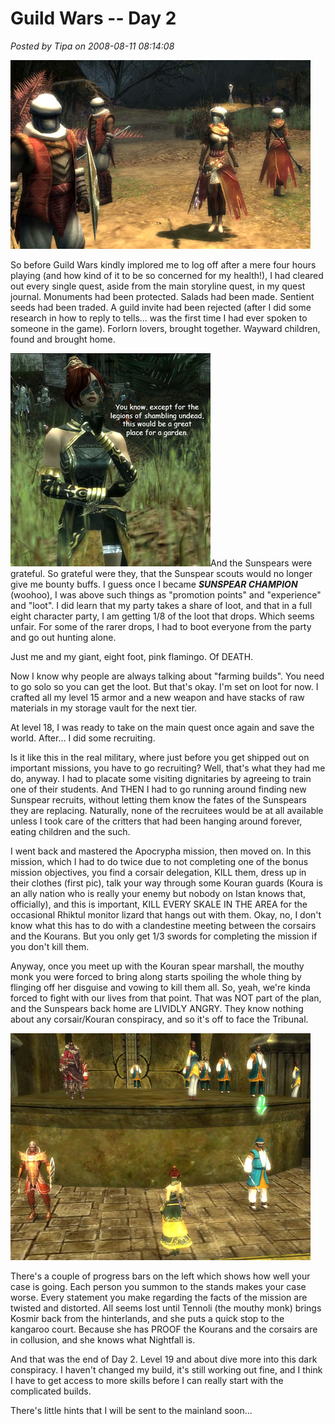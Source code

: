 # Guild Wars -- Day 2

*Posted by Tipa on 2008-08-11 08:14:08*

![](../uploads/2008/08/corsairs.jpg "corsairs")

So before Guild Wars kindly implored me to log off after a mere four hours playing (and how kind of it to be so concerned for my health!), I had cleared out every single quest, aside from the main storyline quest, in my quest journal. Monuments had been protected. Salads had been made. Sentient seeds had been traded. A guild invite had been rejected (after I did some research in how to reply to tells... was the first time I had ever spoken to someone in the game). Forlorn lovers, brought together. Wayward children, found and brought home.

![](../uploads/2008/08/undead.jpg "undead")And the Sunspears were grateful. So grateful were they, that the Sunspear scouts would no longer give me bounty buffs. I guess once I became ***SUNSPEAR CHAMPION*** (woohoo), I was above such things as "promotion points" and "experience" and "loot". I did learn that my party takes a share of loot, and that in a full eight character party, I am getting 1/8 of the loot that drops. Which seems unfair. For some of the rarer drops, I had to boot everyone from the party and go out hunting alone.

Just me and my giant, eight foot, pink flamingo. Of DEATH.

Now I know why people are always talking about "farming builds". You need to go solo so you can get the loot. But that's okay. I'm set on loot for now. I crafted all my level 15 armor and a new weapon and have stacks of raw materials in my storage vault for the next tier.

At level 18, I was ready to take on the main quest once again and save the world. After... I did some recruiting.

Is it like this in the real military, where just before you get shipped out on important missions, you have to go recruiting? Well, that's what they had me do, anyway. I had to placate some visiting dignitaries by agreeing to train one of their students. And THEN I had to go running around finding new Sunspear recruits, without letting them know the fates of the Sunspears they are replacing. Naturally, none of the recruitees would be at all available unless I took care of the critters that had been hanging around forever, eating children and the such.

I went back and mastered the Apocrypha mission, then moved on. In this mission, which I had to do twice due to not completing one of the bonus mission objectives, you find a corsair delegation, KILL them, dress up in their clothes (first pic), talk your way through some Kouran guards (Koura is an ally nation who is really your enemy but nobody on Istan knows that, officially), and this is important, KILL EVERY SKALE IN THE AREA for the occasional Rhiktul monitor lizard that hangs out with them. Okay, no, I don't know what this has to do with a clandestine meeting between the corsairs and the Kourans. But you only get 1/3 swords for completing the mission if you don't kill them.

Anyway, once you meet up with the Kouran spear marshall, the mouthy monk you were forced to bring along starts spoiling the whole thing by flinging off her disguise and vowing to kill them all. So, yeah, we're kinda forced to fight with our lives from that point. That was NOT part of the plan, and the Sunspears back home are LIVIDLY ANGRY. They know nothing about any corsair/Kouran conspiracy, and so it's off to face the Tribunal.

![](../uploads/2008/08/tribunal.jpg "tribunal")

There's a couple of progress bars on the left which shows how well your case is going. Each person you summon to the stands makes your case worse. Every statement you make regarding the facts of the mission are twisted and distorted. All seems lost until Tennoli (the mouthy monk) brings Kosmir back from the hinterlands, and she puts a quick stop to the kangaroo court. Because she has PROOF the Kourans and the corsairs are in collusion, and she knows what Nightfall is.

And that was the end of Day 2. Level 19 and about dive more into this dark conspiracy. I haven't changed my build, it's still working out fine, and I think I have to get access to more skills before I can really start with the complicated builds.

There's little hints that I will be sent to the mainland soon...

